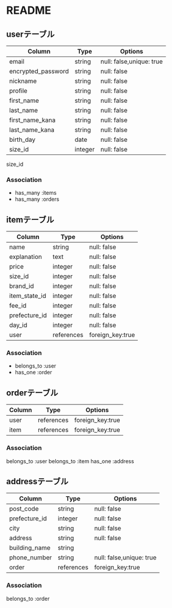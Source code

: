 # README

## userテーブル

| Column              | Type    | Options                  |
| ----------------    | ------  | ------------------------ |
| email               | string  | null: false,unique: true |
| encrypted_password  | string  | null: false              |
| nickname            | string  | null: false              |
| profile             | string  | null: false              |
| first_name          | string  | null: false              |
| last_name           | string  | null: false              |
| first_name_kana     | string  | null: false              |
| last_name_kana      | string  | null: false              |
| birth_day           | date    | null: false              |
| size_id             | integer | null: false              |

size_id
### Association
- has_many :items
- has_many :orders

## itemテーブル

| Column           | Type       | Options           |
| -----------------| ---------- | ----------------- |
| name             | string     | null: false       |
| explanation      | text       | null: false       |
| price            | integer    | null: false       |
| size_id          | integer     | null: false      |
| brand_id         | integer    | null: false       |
| item_state_id    | integer    | null: false       |
| fee_id           | integer    | null: false       |
| prefecture_id    | integer    | null: false       |
| day_id           | integer    | null: false       |
| user             | references | foreign_key:true  |

### Association

- belongs_to :user
- has_one :order

## orderテーブル

| Column           | Type       | Options           |
| -----------------| ---------- | ----------------- |
| user             | references | foreign_key:true  |
| item             | references | foreign_key:true  |


### Association

belongs_to :user
belongs_to :item
has_one :address

## addressテーブル

| Column           | Type       | Options                       |
| -----------------| ---------- | ----------------------------- |
| post_code        | string     | null: false                   |
| prefecture_id    | integer    | null: false                   |
| city             | string     | null: false                   |
| address          | string     | null: false                   |
| building_name    | string     |                               |
| phone_number     | string     | null: false,unique: true      |
| order            | references | foreign_key:true              |


### Association

belongs_to :order

